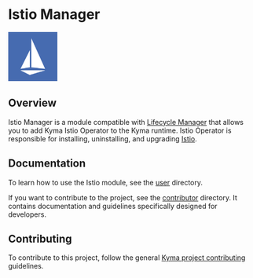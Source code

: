 # Istio Manager

<img src="./docs/istio-whitelogo-bluebackground-framed.svg" alt="Istio logo" style="height: 100px; width:100px;"/>

## Overview

Istio Manager is a module compatible with [Lifecycle Manager](https://github.com/kyma-project/lifecycle-manager) that allows you to add Kyma Istio Operator to the Kyma runtime. Istio Operator is responsible for installing, uninstalling, and upgrading [Istio](https://https://istio.io/latest/).

## Documentation

To learn how to use the Istio module, see the [user](./docs/user) directory. 

If you want to contribute to the project, see the [contributor](./docs/contributor/) directory. It contains documentation and guidelines specifically designed for developers.

## Contributing

To contribute to this project, follow the general [Kyma project contributing](https://github.com/kyma-project/community/blob/main/docs/contributing/02-contributing.md) guidelines.